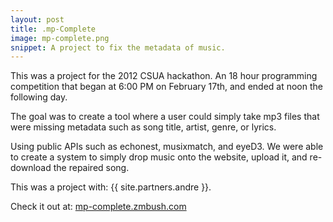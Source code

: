 ```yaml
---
layout: post
title: .mp-Complete
image: mp-complete.png
snippet: A project to fix the metadata of music.
---
```

This was a project for the 2012 CSUA hackathon. An 18 hour programming
competition that began at 6:00 PM on February 17th, and ended at noon the
following day. 

The goal was to create a tool where a user could simply take mp3 files that were
missing metadata such as song title, artist, genre, or lyrics. 

Using public APIs such as echonest, musixmatch, and eyeD3. We were able to
create a system to simply drop music onto the website, upload it, and
re-download the repaired song. 

This was a project with: {{ site.partners.andre }}.

Check it out at: [mp-complete.zmbush.com](http://mp-complete.zmbush.com/) 
